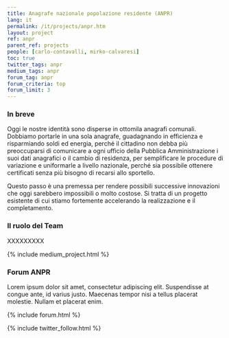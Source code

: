 ```yaml
---
title: Anagrafe nazionale popolazione residente (ANPR)
lang: it
permalink: /it/projects/anpr.htm
layout: project
ref: anpr
parent_ref: projects
people: [carlo-contavalli, mirko-calvaresi]
toc: true
twitter_tags: anpr
medium_tags: anpr
forum_tag: anpr
forum_criteria: top
forum_limit: 3
---
```


### In breve

Oggi le nostre identità sono disperse in ottomila anagrafi comunali. Dobbiamo portarle in una sola anagrafe, guadagnando in efficienza e risparmiando soldi ed energia, perché il cittadino non debba più preoccuparsi di comunicare a ogni ufficio della Pubblica Amministrazione i suoi dati anagrafici o il cambio di residenza, per semplificare le procedure di variazione e uniformarle a livello nazionale, perché sia possibile ottenere certificati senza più bisogno di recarsi allo sportello. 

Questo passo è una premessa per rendere possibili successive innovazioni che oggi sarebbero impossibili o molto costose. Si tratta di un progetto esistente di cui stiamo fortemente accelerando la realizzazione e il completamento. 

### Il ruolo del Team

XXXXXXXXX


{% include medium_project.html %}

### Forum ANPR

Lorem ipsum dolor sit amet, consectetur adipiscing elit. Suspendisse at congue ante, id varius justo. Maecenas tempor nisi a tellus placerat molestie. Nullam et placerat enim. 

{% include forum.html %}

{% include twitter_follow.html %}



